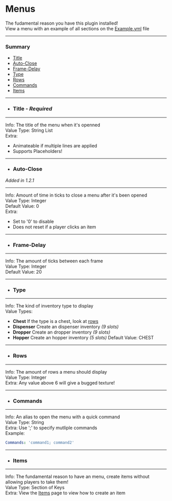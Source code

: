 # Menus #
The fudamental reason you have this plugin installed!  
View a menu with an example of all sections on the [Example.yml](files/Example.yml) file
***
### Summary ###
  - [Title](#title---required)
  - [Auto-Close](#auto-close)
  - [Frame-Delay](#frame-delay)
  - [Type](#type)
  - [Rows](#rows)
  - [Commands](#commands)
  - [Items](#items)
***
- ### Title - *Required*
***
  Info: The title of the menu when it's openned  
  Value Type: String List  
  Extra:  
  - Animateable if multiple lines are applied  
  - Supports Placeholders!
***
- ### Auto-Close ###
*Added in 1.2.1*
***
  Info: Amount of time in ticks to close a menu after it's been opened   
  Value Type: Integer  
  Default Value: 0  
  Extra:  
  - Set to '0' to disable
  - Does not reset if a player clicks an item
***
- ### Frame-Delay ###
***
  Info: The amount of ticks between each frame  
  Value Type: Integer  
  Default Value: 20
***
- ### Type ###
***
  Info: The kind of inventory type to display   
  Value Types:
  - **Chest** If the type is a chest, look at [rows](#rows)
  - **Dispenser** Create an dispenser inventory *(9 slots)*
  - **Dropper** Create an dropper inventory *(9 slots)*
  - **Hopper** Create an hopper inventory *(5 slots)*
  Default Value: CHEST 
***
- ### Rows ###
***
  Info: The amount of rows a menu should display  
  Value Type: Integer  
  Extra: Any value above 6 will give a bugged texture!
***
- ### Commands ###
***
  Info: An alias to open the menu with a quick command  
  Value Type: String  
  Extra: Use ';' to specify mutliple commands  
  Example:
  ```yaml
  Commands: 'command1; command2'
  ```
***
- ### Items ###
***
  Info: The fundamental reason to have an menu, create items without allowing players to take them!  
  Value Type: Section of Keys  
  Extra: View the [Items](items.md) page to view how to create an item
